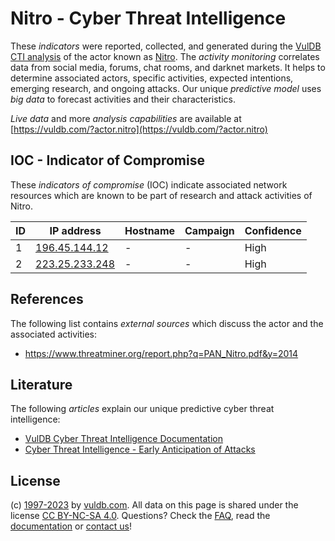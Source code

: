 # Nitro - Cyber Threat Intelligence

These _indicators_ were reported, collected, and generated during the [VulDB CTI analysis](https://vuldb.com/?kb.cti) of the actor known as [Nitro](https://vuldb.com/?actor.nitro). The _activity monitoring_ correlates data from social media, forums, chat rooms, and darknet markets. It helps to determine associated actors, specific activities, expected intentions, emerging research, and ongoing attacks. Our unique _predictive model_ uses _big data_ to forecast activities and their characteristics.

_Live data_ and more _analysis capabilities_ are available at [https://vuldb.com/?actor.nitro](https://vuldb.com/?actor.nitro)

## IOC - Indicator of Compromise

These _indicators of compromise_ (IOC) indicate associated network resources which are known to be part of research and attack activities of Nitro.

ID | IP address | Hostname | Campaign | Confidence
-- | ---------- | -------- | -------- | ----------
1 | [196.45.144.12](https://vuldb.com/?ip.196.45.144.12) | - | - | High
2 | [223.25.233.248](https://vuldb.com/?ip.223.25.233.248) | - | - | High

## References

The following list contains _external sources_ which discuss the actor and the associated activities:

* https://www.threatminer.org/report.php?q=PAN_Nitro.pdf&y=2014

## Literature

The following _articles_ explain our unique predictive cyber threat intelligence:

* [VulDB Cyber Threat Intelligence Documentation](https://vuldb.com/?kb.cti)
* [Cyber Threat Intelligence - Early Anticipation of Attacks](https://www.scip.ch/en/?labs.20201022)

## License

(c) [1997-2023](https://vuldb.com/?kb.changelog) by [vuldb.com](https://vuldb.com/?kb.about). All data on this page is shared under the license [CC BY-NC-SA 4.0](https://creativecommons.org/licenses/by-nc-sa/4.0/). Questions? Check the [FAQ](https://vuldb.com/?kb.faq), read the [documentation](https://vuldb.com/?kb) or [contact us](https://vuldb.com/?contact)!
